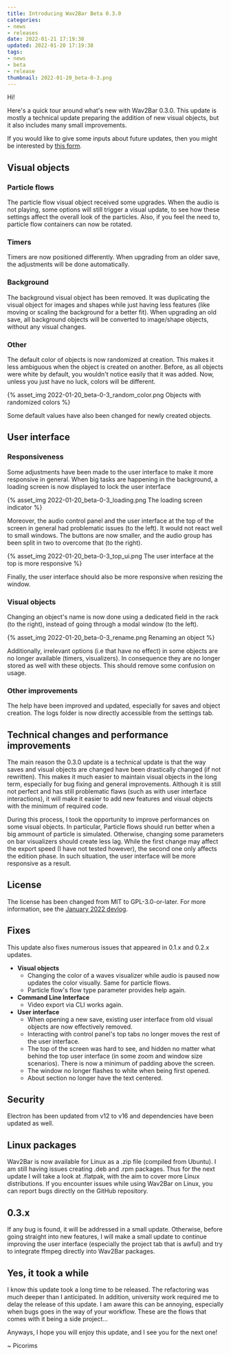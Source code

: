 ```yaml
---
title: Introducing Wav2Bar Beta 0.3.0
categories:
- news
- releases
date: 2022-01-21 17:19:38
updated: 2022-01-20 17:19:38
tags:
- news
- beta
- release
thumbnail: 2022-01-20_beta-0-3.png
---
```


Hi!

Here's a quick tour around what's new with Wav2Bar 0.3.0. This update is mostly a technical update preparing the addition of new visual objects, but it also includes many small improvements.

If you would like to give some inputs about future updates, then you might be interested by [this form](https://framaforms.org/wav2bar-feedback-16012022-1642357540 "Wav2Bar Feedback form").

## Visual objects

### Particle flows

The particle flow visual object received some upgrades. When the audio is not playing, some options will still trigger a visual update, to see how these settings affect the overall look of the particles. Also, if you feel the need to, particle flow containers can now be rotated.

### Timers

Timers are now positioned differently. When upgrading from an older save, the adjustments will be done automatically.

### Background

The background visual object has been removed. It was duplicating the visual object for images and shapes while just having less features (like moving or scaling the background for a better fit). When upgrading an old save, all background objects will be converted to image/shape objects, without any visual changes.

### Other

The default color of objects is now randomized at creation. This makes it less ambiguous when the object is created on another. Before, as all objects were white by default, you wouldn't notice easily that it was added. Now, unless you just have no luck, colors will be different.

{% asset_img 2022-01-20_beta-0-3_random_color.png Objects with randomized colors %}

Some default values have also been changed for newly created objects.

## User interface

### Responsiveness

Some adjustments have been made to the user interface to make it more responsive in general. When big tasks are happening in the background, a loading screen is now displayed to lock the user interface

{% asset_img 2022-01-20_beta-0-3_loading.png The loading screen indicator %}

Moreover, the audio control panel and the user interface at the top of the screen in general had problematic issues (to the left). It would not react well to small windows. The buttons are now smaller, and the audio group has been split in two to overcome that (to the right).

{% asset_img 2022-01-20_beta-0-3_top_ui.png The user interface at the top is more responsive %}

Finally, the user interface should also be more responsive when resizing the window. 

### Visual objects

Changing an object's name is now done using a dedicated field in the rack (to the right), instead of going through a modal window (to the left).

{% asset_img 2022-01-20_beta-0-3_rename.png Renaming an object %}

Additionally, irrelevant options (i.e that have no effect) in some objects are no longer available (timers, visualizers). In consequence they are no longer stored as well with these objects. This should remove some confusion on usage.

### Other improvements

The help have been improved and updated, especially for saves and object creation. The logs folder is now directly accessible from the settings tab.

## Technical changes and performance improvements

The main reason the 0.3.0 update is a technical update is that the way saves and visual objects are changed have been drastically changed (if not rewritten). This makes it much easier to maintain visual objects in the long term, especially for bug fixing and general improvements. Although it is still not perfect and has still problematic flaws (such as with user interface interactions), it will make it easier to add new features and visual objects with the minimum of required code.

During this process, I took the opportunity to improve performances on some visual objects. In particular, Particle flows should run better when a big ammount of particle is simulated. Otherwise, changing some parameters on bar visualizers should create less lag. While the first change may affect the export speed (I have not tested however), the second one only affects the edition phase. In such situation, the user interface will be more responsive as a result.

## License
The license has been changed from MIT to GPL-3.0-or-later. For more information, see the [January 2022 devlog](https://picorims.github.io/wav2bar-blog/public/2022/01/16/devlog-january-2022/ "Devlog January 2022").

## Fixes

This update also fixes numerous issues that appeared in 0.1.x and 0.2.x updates.

- **Visual objects**
    - Changing the color of a waves visualizer while audio is paused now updates the color visually. Same for particle flows.
    - Particle flow's flow type parameter provides help again.
- **Command Line Interface**
    - Video export via CLI works again.
- **User interface**
    - When opening a new save, existing user interface from old visual objects are now effectively removed.
    - Interacting with control panel's top tabs no longer moves the rest of the user interface.
    - The top of the screen was hard to see, and hidden no matter what behind the top user interface (in some zoom and window size scenarios). There is now a minimum of padding above the screen.
    - The window no longer flashes to white when being first opened.
    - About section no longer have the text centered.

## Security

Electron has been updated from v12 to v16 and dependencies have been updated as well.

## Linux packages

Wav2Bar is now available for Linux as a .zip file (compiled from Ubuntu). I am still having issues creating .deb and .rpm packages. Thus for the next update I will take a look at .flatpak, with the aim to cover more Linux distributions. If you encounter issues while using Wav2Bar on Linux, you can report bugs directly on the GitHub repository.

## 0.3.x

If any bug is found, it will be addressed in a small update. Otherwise, before going straight into new features, I will make a small update to continue improving the user interface (especially the project tab that is awful) and try to integrate ffmpeg directly into Wav2Bar packages.

## Yes, it took a while

I know this update took a long time to be released. The refactoring was much deeper than I anticipated. In addition, university work required me to delay the release of this update. I am aware this can be annoying, especially when bugs goes in the way of your workflow. These are the flows that comes with it being a side project...

Anyways, I hope you will enjoy this update, and I see you for the next one!

~ Picorims